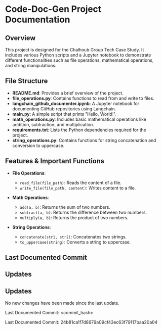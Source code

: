 # Code-Doc-Gen Project Documentation

## Overview
This project is designed for the Chalhoub Group Tech Case Study. It includes various Python scripts and a Jupyter notebook to demonstrate different functionalities such as file operations, mathematical operations, and string manipulations.

## File Structure
- **README.md**: Provides a brief overview of the project.
- **file_operations.py**: Contains functions to read from and write to files.
- **langchain_github_documenter.ipynb**: A Jupyter notebook for documenting GitHub repositories using Langchain.
- **main.py**: A simple script that prints "Hello, World!".
- **math_operations.py**: Includes basic mathematical operations like addition, subtraction, and multiplication.
- **requirements.txt**: Lists the Python dependencies required for the project.
- **string_operations.py**: Contains functions for string concatenation and conversion to uppercase.

## Features & Important Functions
- **File Operations**: 
  - `read_file(file_path)`: Reads the content of a file.
  - `write_file(file_path, content)`: Writes content to a file.

- **Math Operations**:
  - `add(a, b)`: Returns the sum of two numbers.
  - `subtract(a, b)`: Returns the difference between two numbers.
  - `multiply(a, b)`: Returns the product of two numbers.

- **String Operations**:
  - `concatenate(str1, str2)`: Concatenates two strings.
  - `to_uppercase(string)`: Converts a string to uppercase.

## Last Documented Commit

## Updates
## Updates

No new changes have been made since the last update.

Last Documented Commit: <commit_hash>

Last Documented Commit: 24b81ca1f7d8679a09cf43ec63f79117baa20a04